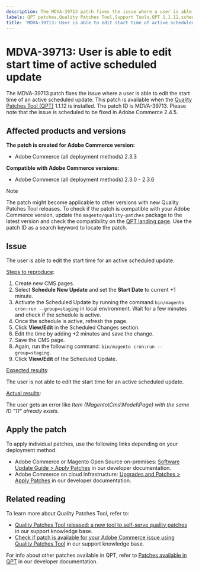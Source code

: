 ```yaml
---
description: The MDVA-39713 patch fixes the issue where a user is able to edit the start time of an active scheduled update. This patch is available when the Quality Patches Tool (QPT) 1.1.12 is installed. The patch ID is MDVA-39713. Please note that the issue is scheduled to be fixed in Adobe Commerce 2.4.5.
labels: QPT patches,Quality Patches Tool,Support Tools,QPT 1.1.12,scheduled update,edit,start time,error,Magento,Adobe Commerce,cloud infrastructure,on-premises,2.3.0,2.3.1,2.3.2,2.3.2-p2,2.3.3,2.3.3-p1,2.3.4,2.3.4-p2,2.3.5,2.3.5-p1,2.3.5-p2,2.3.6
title: 'MDVA-39713: User is able to edit start time of active scheduled update'
---
```


# MDVA-39713: User is able to edit start time of active scheduled update

The MDVA-39713 patch fixes the issue where a user is able to edit the start time of an active scheduled update. This patch is available when the [Quality Patches Tool (QPT)](https://support.magento.com/hc/en-us/articles/360047139492) 1.1.12 is installed. The patch ID is MDVA-39713. Please note that the issue is scheduled to be fixed in Adobe Commerce 2.4.5.

## Affected products and versions

**The patch is created for Adobe Commerce version:**

* Adobe Commerce (all deployment methods) 2.3.3

**Compatible with Adobe Commerce versions:**

* Adobe Commerce (all deployment methods) 2.3.0 - 2.3.6

>[!NOTE]
>
>The patch might become applicable to other versions with new Quality Patches Tool releases. To check if the patch is compatible with your Adobe Commerce version, update the `magento/quality-patches` package to the latest version and check the compatibility on the [QPT landing page](https://devdocs.magento.com/quality-patches/tool.html#patch-grid). Use the patch ID as a search keyword to locate the patch.

## Issue

The user is able to edit the start time for an active scheduled update.

<u>Steps to reproduce</u>:

1. Create new CMS pages.
1. Select **Schedule New Update** and set the **Start Date** to current +1 minute.
1. Activate the Scheduled Update by running the command `bin/magento cron:run --group=staging` in local environment. Wait for a few minutes and check if the schedule is active.
1. Once the schedule is active, refresh the page.
1. Click **View/Edit** in the Scheduled Changes section.
1. Edit the time by adding +2 minutes and save the change.
1. Save the CMS page.
1. Again, run the following command: `bin/magento cron:run --group=staging`.
1. Click **View/Edit** of the Scheduled Update.

<u>Expected results</u>:

The user is not able to edit the start time for an active scheduled update.

<u>Actual results</u>:

The user gets an error like *Item (Magento\Cms\Model\Page) with the same ID "11" already exists.*

## Apply the patch

To apply individual patches, use the following links depending on your deployment method:

* Adobe Commerce or Magento Open Source on-premises: [Software Update Guide > Apply Patches](https://devdocs.magento.com/guides/v2.4/comp-mgr/patching/mqp.html) in our developer documentation.
* Adobe Commerce on cloud infrastructure: [Upgrades and Patches > Apply Patches](https://devdocs.magento.com/cloud/project/project-patch.html) in our developer documentation.

## Related reading

To learn more about Quality Patches Tool, refer to:

* [Quality Patches Tool released: a new tool to self-serve quality patches](https://support.magento.com/hc/en-us/articles/360047139492) in our support knowledge base.
* [Check if patch is available for your Adobe Commerce issue using Quality Patches Tool](https://support.magento.com/hc/en-us/articles/360047125252) in our support knowledge base.

For info about other patches available in QPT, refer to [Patches available in QPT](https://devdocs.magento.com/quality-patches/tool.html#patch-grid) in our developer documentation.